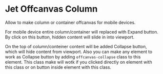 # Jet Offcanvas Column

Allow to make column or container offcanvas for mobile devices.

For mobile device entire column/container will replaced with Expand button. By click on this button, hidden content will slide in into viewport. 

On the top of column/conteiner content will be added Collapse button, which will hide content from viewport. Also you can make any element to work as Collapse button by adding `offcanvas-collapse` class to this element. This class make will wotk if you clicked directly on element with this class or on button inside element with this class.
